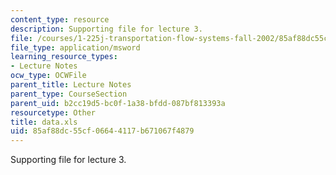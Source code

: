 ```yaml
---
content_type: resource
description: Supporting file for lecture 3.
file: /courses/1-225j-transportation-flow-systems-fall-2002/85af88dc55cf06644117b671067f4879_data.xls
file_type: application/msword
learning_resource_types:
- Lecture Notes
ocw_type: OCWFile
parent_title: Lecture Notes
parent_type: CourseSection
parent_uid: b2cc19d5-bc0f-1a38-bfdd-087bf813393a
resourcetype: Other
title: data.xls
uid: 85af88dc-55cf-0664-4117-b671067f4879
---
```

Supporting file for lecture 3.

